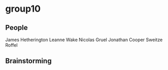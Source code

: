 group10
=======

People
------

James Hetherington
Leanne Wake
Nicolas Gruel
Jonathan Cooper
Sweitze Roffel

Brainstorming
-------------

